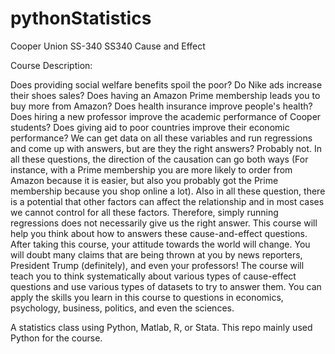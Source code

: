 # pythonStatistics
Cooper Union SS-340 SS340 Cause and Effect

Course Description:

Does providing social welfare benefits spoil the poor? Do Nike ads increase their shoes sales? Does having an Amazon Prime membership leads you to buy more from Amazon? Does health insurance improve people's health? Does hiring a new professor improve the academic performance of Cooper students? Does giving aid to poor countries improve their economic performance? We can get data on all these variables and run regressions and come up with answers, but are they the right answers? Probably not. In all these questions, the direction of the causation can go both ways (For instance, with a Prime membership you are more likely to order from Amazon because it is easier, but also you probably got the Prime membership because you shop online a lot). Also in all these question, there is a potential that other factors can affect the relationship and in most cases we cannot control for all these factors. Therefore, simply running regressions does not necessarily give us the right answer. This course will help you think about how to answers these cause-and-effect questions. After taking this course, your attitude towards the world will change. You will doubt many claims that are being thrown at you by news reporters, President Trump (definitely), and even your professors! The course will teach you to think systematically about various types of cause-effect questions and use various types of datasets to try to answer them. You can apply the skills you learn in this course to questions in economics, psychology, business, politics, and even the sciences.


A statistics class using Python, Matlab, R, or Stata.
This repo mainly used Python for the course. 
